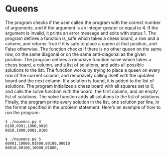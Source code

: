 # Queens

The program checks if the user called the program with the correct number of arguments, and if the argument is an integer greater or equal to 4. If the argument is invalid, it prints an error message and exits with status 1.
The program defines a function is_safe which takes a chess board, a row and a column, and returns True if it is safe to place a queen at that position, and False otherwise. The function checks if there is no other queen on the same row, on the same diagonal or on the same anti-diagonal as the given position.
The program defines a recursive function solve which takes a chess board, a column, and a list of solutions, and adds all possible solutions to the list. The function works by trying to place a queen on every row of the current column, and recursively calling itself with the updated board and the next column. If a solution is found, it is added to the list of solutions.
The program initializes a chess board with all squares set to 0, and calls the solve function with the board, the first column, and an empty list of solutions. The solve function adds all solutions to the list of solutions.
Finally, the program prints every solution in the list, one solution per line, in the format specified in the problem statement.
Here's an example of how to run the program:
	
	$ ./nqueens.py 4
	0100,0001,1000,0010
	0010,1000,0001,0100

	$ ./nqueens.py 5
	00001,10000,01000,00100,00010
	00010,00100,10000,01000,
